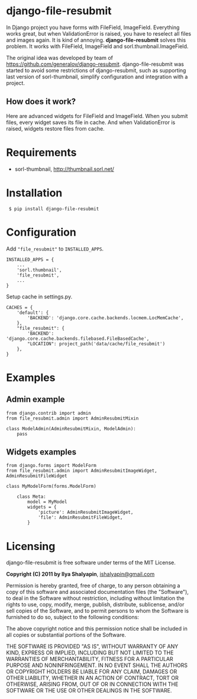 # django-file-resubmit

In Django project you have forms with FileField, ImageField. Everything works great, but
when ValidationError is raised, you have to reselect all files and images again. It is 
kind of annoying. **django-file-resubmit** solves this problem.
It works with FileField, ImageField and sorl.thumbnail.ImageField. 

The original idea was developed by team of https://github.com/generalov/django-resubmit.
django-file-resubmit was started to avoid some restrictions of django-resubmit, such as 
supporting last version of sorl-thumbnail, simplify configuration and integration with a project.

## How does it work?

Here are advanced widgets for FileField and ImageField. When you submit files, every widget 
saves its file in cache. And when ValidationError is raised, widgets restore files from cache. 


# Requirements

 - sorl-thumbnail, http://thumbnail.sorl.net/
 
# Installation
 
     $ pip install django-file-resubmit
 

# Configuration 

Add `"file_resubmit"` to `INSTALLED_APPS`.

    INSTALLED_APPS = {
        ...
        'sorl.thumbnail',
        'file_resubmit',
        ...
    }

Setup cache in settings.py.

    CACHES = {
        'default': {
            'BACKEND': 'django.core.cache.backends.locmem.LocMemCache',
        },
        "file_resubmit": {
            'BACKEND': 'django.core.cache.backends.filebased.FileBasedCache',
            "LOCATION": project_path('data/cache/file_resubmit')
        },
    }

# Examples

## Admin example

    from django.contrib import admin
    from file_resubmit.admin import AdminResubmitMixin
    
    class ModelAdmin(AdminResubmitMixin, ModelAdmin):
        pass
        
## Widgets examples

    from django.forms import ModelForm
    from file_resubmit.admin import AdminResubmitImageWidget, AdminResubmitFileWidget

    class MyModelForm(forms.ModelForm)
    
        class Meta:
            model = MyModel
            widgets = {
                'picture': AdminResubmitImageWidget,
                'file': AdminResubmitFileWidget, 
            }

# Licensing

django-file-resubmit is free software under terms of the MIT License.


**Copyright (C) 2011 by Ilya Shalyapin**, ishalyapin@gmail.com

Permission is hereby granted, free of charge, to any person obtaining a copy
of this software and associated documentation files (the "Software"), to deal
in the Software without restriction, including without limitation the rights
to use, copy, modify, merge, publish, distribute, sublicense, and/or sell
copies of the Software, and to permit persons to whom the Software is
furnished to do so, subject to the following conditions:

The above copyright notice and this permission notice shall be included in
all copies or substantial portions of the Software.

THE SOFTWARE IS PROVIDED "AS IS", WITHOUT WARRANTY OF ANY KIND, EXPRESS OR
IMPLIED, INCLUDING BUT NOT LIMITED TO THE WARRANTIES OF MERCHANTABILITY,
FITNESS FOR A PARTICULAR PURPOSE AND NONINFRINGEMENT. IN NO EVENT SHALL THE
AUTHORS OR COPYRIGHT HOLDERS BE LIABLE FOR ANY CLAIM, DAMAGES OR OTHER
LIABILITY, WHETHER IN AN ACTION OF CONTRACT, TORT OR OTHERWISE, ARISING FROM,
OUT OF OR IN CONNECTION WITH THE SOFTWARE OR THE USE OR OTHER DEALINGS IN
THE SOFTWARE.
